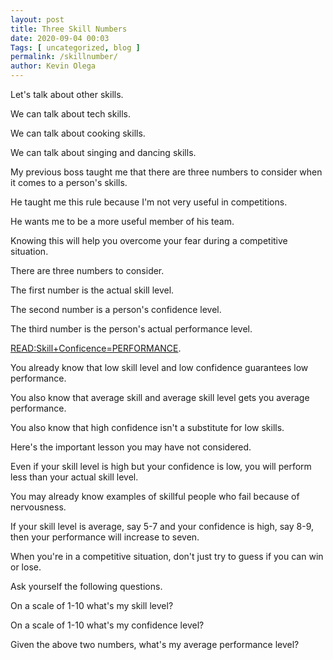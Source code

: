 ```yaml
--- 
layout: post 
title: Three Skill Numbers
date: 2020-09-04 00:03
Tags: [ uncategorized, blog ]
permalink: /skillnumber/ 
author: Kevin Olega 
--- 
```

Let's talk about other skills.

We can talk about tech skills.

We can talk about cooking skills.

We can talk about singing and dancing skills.

My previous boss taught me that there are three numbers to consider when it comes to a person's skills.

He taught me this rule because I'm not very useful in competitions.

He wants me to be a more useful member of his team.

Knowing this will help you overcome your fear during a competitive situation.

There are three numbers to consider.

The first number is the actual skill level.

The second number is a person's confidence level.

The third number is the person's actual performance level.

[READ:Skill+Conficence=PERFORMANCE](https://callcentertrainingtips.com/scp/).

You already know that low skill level and low confidence guarantees low performance.

You also know that average skill and average skill level gets you average performance.

You also know that high confidence isn't a substitute for low skills.

Here's the important lesson you may have not considered.

Even if your skill level is high but your confidence is low, you will perform less than your actual skill level.

You may already know examples of skillful people who fail because of nervousness.

If your skill level is average, say 5-7 and your confidence is high, say 8-9, then your performance will increase to seven.

When you're in a competitive situation, don't just try to guess if you can win or lose.

Ask yourself the following questions.

On a scale of 1-10 what's my skill level?

On a scale of 1-10 what's my confidence level?

Given the above two numbers, what's my average performance level?
